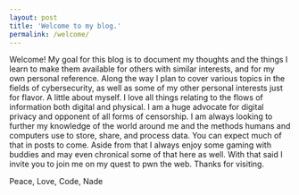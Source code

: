 ```yaml
---
layout: post
title: 'Welcome to my blog.'
permalink: /welcome/
---
```


Welcome! My goal for this blog is to document my thoughts and the things I learn to make them available
for others with similar interests, and for my own personal reference. Along the 
way I plan to cover various topics in the fields of cybersecurity, as well as some of my other personal
interests just for flavor. A little about myself. I love all things relating to the flows of information
both digital and physical. I am a huge advocate for digital privacy and opponent of all forms 
of censorship. I am always looking to further my knowledge of the world around me and the 
methods humans and computers use to store, share, and process data. You can expect much of that in posts to come.
Aside from that I always enjoy some gaming with buddies and may even chronical some of that here as well. 
With that said I invite you to join me on my quest to pwn the web. Thanks for visiting.

Peace, Love, Code,
Nade

